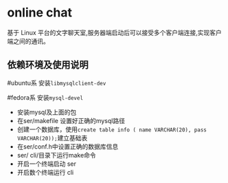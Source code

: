 online chat
=
基于 Linux 平台的文字聊天室,服务器端启动后可以接受多个客户端连接,实现客户端之间的通讯。

依赖环境及使用说明
-
#ubuntu系
安装`libmysqlclient-dev`

#fedora系
安装`mysql-devel`

- 安装mysql及上面的包
- 在ser/makefile 设置好正确的mysql路径
- 创建一个数据库，使用`create table info ( name VARCHAR(20), pass VARCHAR(20));`建立基础表
- 在ser/conf.h中设置正确的数据库信息
- ser/ cli/目录下运行make命令
- 开启一个终端启动 ser
- 开启数个终端运行 cli
